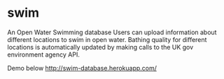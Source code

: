 # swim
An Open Water Swimming database
Users can upload information about different locations to swim in open water. Bathing quality for different locations is automatically updated by
making calls to the UK gov environment agency API.

Demo below 
http://swim-database.herokuapp.com/
